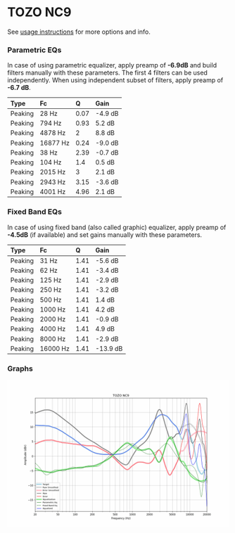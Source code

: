 # TOZO NC9
See [usage instructions](https://github.com/jaakkopasanen/AutoEq#usage) for more options and info.

### Parametric EQs
In case of using parametric equalizer, apply preamp of **-6.9dB** and build filters manually
with these parameters. The first 4 filters can be used independently.
When using independent subset of filters, apply preamp of **-6.7 dB**.

| Type    | Fc       |    Q | Gain    |
|:--------|:---------|:-----|:--------|
| Peaking | 28 Hz    | 0.07 | -4.9 dB |
| Peaking | 794 Hz   | 0.93 | 5.2 dB  |
| Peaking | 4878 Hz  | 2    | 8.8 dB  |
| Peaking | 16877 Hz | 0.24 | -9.0 dB |
| Peaking | 38 Hz    | 2.39 | -0.7 dB |
| Peaking | 104 Hz   | 1.4  | 0.5 dB  |
| Peaking | 2015 Hz  | 3    | 2.1 dB  |
| Peaking | 2943 Hz  | 3.15 | -3.6 dB |
| Peaking | 4001 Hz  | 4.96 | 2.1 dB  |

### Fixed Band EQs
In case of using fixed band (also called graphic) equalizer, apply preamp of **-4.5dB**
(if available) and set gains manually with these parameters.

| Type    | Fc       |    Q | Gain     |
|:--------|:---------|:-----|:---------|
| Peaking | 31 Hz    | 1.41 | -5.6 dB  |
| Peaking | 62 Hz    | 1.41 | -3.4 dB  |
| Peaking | 125 Hz   | 1.41 | -2.9 dB  |
| Peaking | 250 Hz   | 1.41 | -3.2 dB  |
| Peaking | 500 Hz   | 1.41 | 1.4 dB   |
| Peaking | 1000 Hz  | 1.41 | 4.2 dB   |
| Peaking | 2000 Hz  | 1.41 | -0.9 dB  |
| Peaking | 4000 Hz  | 1.41 | 4.9 dB   |
| Peaking | 8000 Hz  | 1.41 | -2.9 dB  |
| Peaking | 16000 Hz | 1.41 | -13.9 dB |

### Graphs
![](./TOZO%20NC9.png)